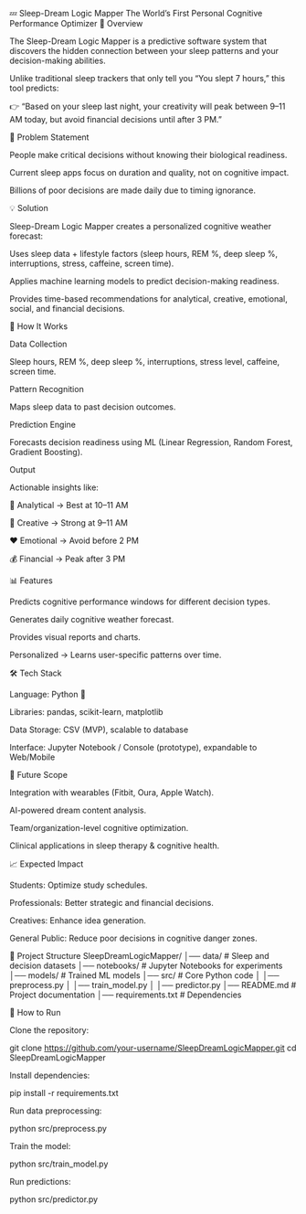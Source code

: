 💤 Sleep-Dream Logic Mapper
The World’s First Personal Cognitive Performance Optimizer
📌 Overview

The Sleep-Dream Logic Mapper is a predictive software system that discovers the hidden connection between your sleep patterns and your decision-making abilities.

Unlike traditional sleep trackers that only tell you “You slept 7 hours,” this tool predicts:

👉 “Based on your sleep last night, your creativity will peak between 9–11 AM today, but avoid financial decisions until after 3 PM.”

🎯 Problem Statement

People make critical decisions without knowing their biological readiness.

Current sleep apps focus on duration and quality, not on cognitive impact.

Billions of poor decisions are made daily due to timing ignorance.

💡 Solution

Sleep-Dream Logic Mapper creates a personalized cognitive weather forecast:

Uses sleep data + lifestyle factors (sleep hours, REM %, deep sleep %, interruptions, stress, caffeine, screen time).

Applies machine learning models to predict decision-making readiness.

Provides time-based recommendations for analytical, creative, emotional, social, and financial decisions.

🔬 How It Works

Data Collection

Sleep hours, REM %, deep sleep %, interruptions, stress level, caffeine, screen time.

Pattern Recognition

Maps sleep data to past decision outcomes.

Prediction Engine

Forecasts decision readiness using ML (Linear Regression, Random Forest, Gradient Boosting).

Output

Actionable insights like:

🧮 Analytical → Best at 10–11 AM

🎨 Creative → Strong at 9–11 AM

❤️ Emotional → Avoid before 2 PM

💰 Financial → Peak after 3 PM

📊 Features

Predicts cognitive performance windows for different decision types.

Generates daily cognitive weather forecast.

Provides visual reports and charts.

Personalized → Learns user-specific patterns over time.

🛠️ Tech Stack

Language: Python 🐍

Libraries: pandas, scikit-learn, matplotlib

Data Storage: CSV (MVP), scalable to database

Interface: Jupyter Notebook / Console (prototype), expandable to Web/Mobile

🚀 Future Scope

Integration with wearables (Fitbit, Oura, Apple Watch).

AI-powered dream content analysis.

Team/organization-level cognitive optimization.

Clinical applications in sleep therapy & cognitive health.

📈 Expected Impact

Students: Optimize study schedules.

Professionals: Better strategic and financial decisions.

Creatives: Enhance idea generation.

General Public: Reduce poor decisions in cognitive danger zones.

📂 Project Structure
SleepDreamLogicMapper/
│── data/                 # Sleep and decision datasets
│── notebooks/            # Jupyter Notebooks for experiments
│── models/               # Trained ML models
│── src/                  # Core Python code
│   │── preprocess.py
│   │── train_model.py
│   │── predictor.py
│── README.md             # Project documentation
│── requirements.txt      # Dependencies

📝 How to Run

Clone the repository:

git clone https://github.com/your-username/SleepDreamLogicMapper.git
cd SleepDreamLogicMapper


Install dependencies:

pip install -r requirements.txt


Run data preprocessing:

python src/preprocess.py


Train the model:

python src/train_model.py


Run predictions:

python src/predictor.py
